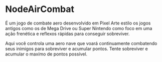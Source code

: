 # NodeAirCombat

É um jogo de combate aero desenvolvido em Pixel Arte estilo os jogos antigos como os de Mega Drive ou Super Nintendo como foco em uma ação frenética e reflexos rápidas para conseguir sobreviver.

Aqui você controla uma aero nave que voará continuamente combatendo seus inimigos para sobreviver e acumular pontos. Tente sobreviver e acumular o maxímo de pontos possível.